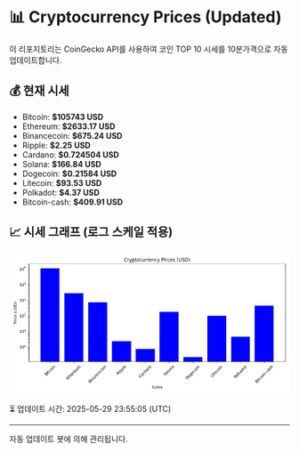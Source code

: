 
# 📊 Cryptocurrency Prices (Updated)

이 리포지토리는 CoinGecko API를 사용하여 코인 TOP 10 시세를 10분가격으로 자동 업데이트합니다.

## 💰 현재 시세
- Bitcoin: **$105743 USD**
- Ethereum: **$2633.17 USD**
- Binancecoin: **$675.24 USD**
- Ripple: **$2.25 USD**
- Cardano: **$0.724504 USD**
- Solana: **$166.84 USD**
- Dogecoin: **$0.21584 USD**
- Litecoin: **$93.53 USD**
- Polkadot: **$4.37 USD**
- Bitcoin-cash: **$409.91 USD**

## 📈 시세 그래프 (로그 스케일 적용)
![Crypto Prices](crypto_prices.png)

⏳ 업데이트 시간: 2025-05-29 23:55:05 (UTC)

---
자동 업데이트 봇에 의해 관리됩니다.
